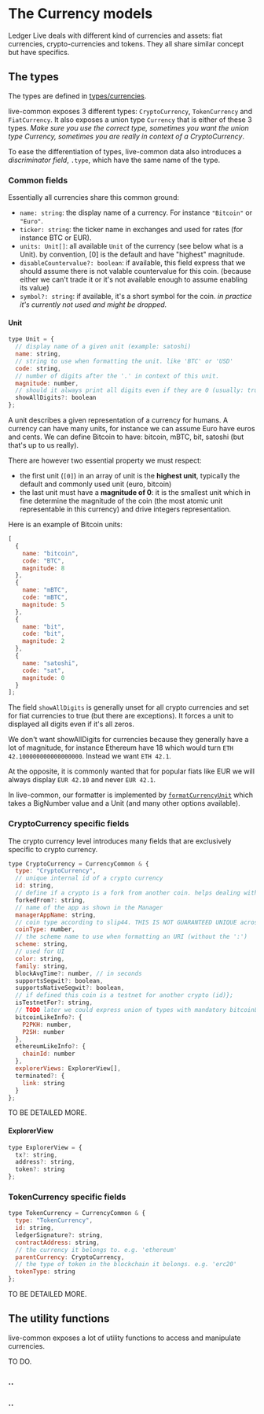 # The Currency models

Ledger Live deals with different kind of currencies and assets: fiat currencies, crypto-currencies and tokens.
They all share similar concept but have specifics.

## The types

The types are defined in [types/currencies](../src/types/currencies.js).

live-common exposes 3 different types: `CryptoCurrency`, `TokenCurrency` and `FiatCurrency`.
It also exposes a union type `Currency` that is either of these 3 types. _Make sure you use the correct type, sometimes you want the union type Currency, sometimes you are really in context of a CryptoCurrency_.

To ease the differentiation of types, live-common data also introduces a _discriminator field_, `.type`, which have the same name of the type.

### Common fields

Essentially all currencies share this common ground:

- `name: string`: the display name of a currency. For instance `"Bitcoin"` or `"Euro"`.
- `ticker: string`: the ticker name in exchanges and used for rates (for instance BTC or EUR).
- `units: Unit[]`: all available `Unit` of the currency (see below what is a Unit). by convention, [0] is the default and have "highest" magnitude.
- `disableCountervalue?: boolean`: if available, this field express that we should assume there is not valable countervalue for this coin. (because either we can't trade it or it's not available enough to assume enabling its value)
- `symbol?: string`: if available, it's a short symbol for the coin. _in practice it's currently not used and might be dropped._

#### Unit

```js
type Unit = {
  // display name of a given unit (example: satoshi)
  name: string,
  // string to use when formatting the unit. like 'BTC' or 'USD'
  code: string,
  // number of digits after the '.' in context of this unit.
  magnitude: number,
  // should it always print all digits even if they are 0 (usually: true for fiats, false for cryptos)
  showAllDigits?: boolean
};
```

A unit describes a given representation of a currency for humans. A currency can have many units, for instance we can assume Euro have euros and cents. We can define Bitcoin to have: bitcoin, mBTC, bit, satoshi (but that's up to us really).

There are however two essential property we must respect:

- the first unit (`[0]`) in an array of unit is the **highest unit**, typically the default and commonly used unit (euro, bitcoin)
- the last unit must have a **magnitude of 0**: it is the smallest unit which in fine determine the magnitude of the coin (the most atomic unit representable in this currency) and drive integers representation.

Here is an example of Bitcoin units:

```js
[
  {
    name: "bitcoin",
    code: "BTC",
    magnitude: 8
  },
  {
    name: "mBTC",
    code: "mBTC",
    magnitude: 5
  },
  {
    name: "bit",
    code: "bit",
    magnitude: 2
  },
  {
    name: "satoshi",
    code: "sat",
    magnitude: 0
  }
];
```

The field `showAllDigits` is generally unset for all crypto currencies and set for fiat currencies to true (but there are exceptions). It forces a unit to displayed all digits even if it's all zeros.

We don't want showAllDigits for currencies because they generally have a lot of magnitude, for instance Ethereum have 18 which would turn `ETH 42.100000000000000000`. Instead we want `ETH 42.1`.

At the opposite, it is commonly wanted that for popular fiats like EUR we will always display `EUR 42.10` and never `EUR 42.1`.

In live-common, our formatter is implemented by [`formatCurrencyUnit`](../src/currencies/formatCurrencyUnit.js) which takes a BigNumber value and a Unit (and many other options available).

### CryptoCurrency specific fields

The crypto currency level introduces many fields that are exclusively specific to crypto currency.

```js
type CryptoCurrency = CurrencyCommon & {
  type: "CryptoCurrency",
  // unique internal id of a crypto currency
  id: string,
  // define if a crypto is a fork from another coin. helps dealing with split/unsplit
  forkedFrom?: string,
  // name of the app as shown in the Manager
  managerAppName: string,
  // coin type according to slip44. THIS IS NOT GUARANTEED UNIQUE across currencies (e.g testnets,..)
  coinType: number,
  // the scheme name to use when formatting an URI (without the ':')
  scheme: string,
  // used for UI
  color: string,
  family: string,
  blockAvgTime?: number, // in seconds
  supportsSegwit?: boolean,
  supportsNativeSegwit?: boolean,
  // if defined this coin is a testnet for another crypto (id)};
  isTestnetFor?: string,
  // TODO later we could express union of types with mandatory bitcoinLikeInfo for "bitcoin" family...
  bitcoinLikeInfo?: {
    P2PKH: number,
    P2SH: number
  },
  ethereumLikeInfo?: {
    chainId: number
  },
  explorerViews: ExplorerView[],
  terminated?: {
    link: string
  }
};
```

TO BE DETAILED MORE.

#### ExplorerView

```js
type ExplorerView = {
  tx?: string,
  address?: string,
  token?: string
};
```

### TokenCurrency specific fields

```js
type TokenCurrency = CurrencyCommon & {
  type: "TokenCurrency",
  id: string,
  ledgerSignature?: string,
  contractAddress: string,
  // the currency it belongs to. e.g. 'ethereum'
  parentCurrency: CryptoCurrency,
  // the type of token in the blockchain it belongs. e.g. 'erc20'
  tokenType: string
};
```

TO BE DETAILED MORE.

## The utility functions

live-common exposes a lot of utility functions to access and manipulate currencies.

TO DO.

### ..

### ..
